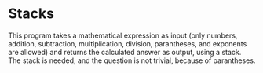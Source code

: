 # Stacks
This program takes a mathematical expression as input (only numbers, addition, subtraction, multiplication, division, parantheses, and exponents are allowed) and returns the calculated answer as output, using a stack. The stack is needed, and the question is not trivial, because of parantheses.
